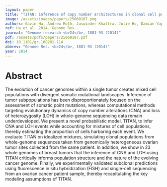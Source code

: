 ```yaml
---
layout: paper
title: "TITAN: inference of copy number architectures in clonal cell populations from tumor whole-genome sequence data."
image: /assets/images/papers/25060187.png
authors: Gavin Ha, Andrew Roth, Jaswinder Khattra, Julie Ho, Damian Yap, Leah M Prentice, Nataliya Melnyk, Andrew McPherson, Ali Bashashati, Emma Laks, Justina Biele, Jiarui Ding, Alan Le, Jamie Rosner, Karey Shumansky, Marco A Marra, C Blake Gilks, David G Huntsman, Jessica N McAlpine, Samuel Aparicio, Sohrab P Shah
ref: Ha et al. 2014. Genome Res..
journal: "Genome research <b>24</b>, 1881-93 (2014)"
pdf: /assets/pdfs/papers/25060187.pdf
doi: 10.1101/gr.180281.114
abbrev: "Genome Res. <b>24</b>, 1881-93 (2014)"
year: 2014
---
```


# Abstract

The evolution of cancer genomes within a single tumor creates mixed cell populations with divergent somatic mutational landscapes. Inference of tumor subpopulations has been disproportionately focused on the assessment of somatic point mutations, whereas computational methods targeting evolutionary dynamics of copy number alterations (CNA) and loss of heterozygosity (LOH) in whole-genome sequencing data remain underdeveloped. We present a novel probabilistic model, TITAN, to infer CNA and LOH events while accounting for mixtures of cell populations, thereby estimating the proportion of cells harboring each event. We evaluate TITAN on idealized mixtures, simulating clonal populations from whole-genome sequences taken from genomically heterogeneous ovarian tumor sites collected from the same patient. In addition, we show in 23 whole genomes of breast tumors that the inference of CNA and LOH using TITAN critically informs population structure and the nature of the evolving cancer genome. Finally, we experimentally validated subclonal predictions using fluorescence in situ hybridization (FISH) and single-cell sequencing from an ovarian cancer patient sample, thereby recapitulating the key modeling assumptions of TITAN.

